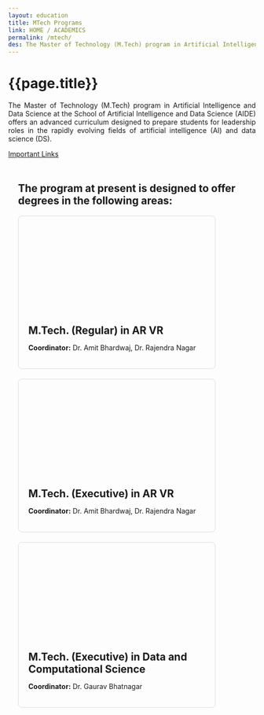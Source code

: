 ```yaml
---
layout: education
title: MTech Programs
link: HOME / ACADEMICS
permalink: /mtech/
des: The Master of Technology (M.Tech) program in Artificial Intelligence and Data Science at the School of Artificial Intelligence and Data Science (AIDE) offers an advanced curriculum designed to prepare students for leadership roles in the rapidly evolving fields of artificial intelligence (AI) and data science (DS).
---
```


<style>
.background-about {
background-image: url("{{ site.baseurl }}/images/MTech.png");
}
</style>

<div id="parent-box">
<div class="general-section">
<h1>{{page.title}}</h1>
<div class="row">
<div class="col-md-8">
<p style="text-align: justify;">The Master of Technology (M.Tech) program in Artificial Intelligence and Data Science at the School of Artificial Intelligence and Data Science (AIDE) offers an advanced curriculum designed to prepare students for leadership roles in the rapidly evolving fields of artificial intelligence (AI) and data science (DS).</p>
</div>
<div class="col-md-4">
<div class="side-content">
<div class="share">
<a href="#" class="sign-up"><i class="fa-regular fa-hand-point-right"></i> Important Links</a>
</div>
</div>
</div>
</div>
</div>
<div style="padding: 20px;">
<h2 id="subheading">The program at present is designed to offer degrees in the following areas:</h2>
<div class="msgrid-container">
<div class="ms-card ms-grid" style="border: 1px solid #ddd; border-radius: 8px; overflow: hidden; max-width: 400px; margin-bottom: 20px;">
<div class="ms-card-image" style="background-image: url('{{ site.baseurl }}/images/mtech1.png'); background-size: cover; background-position: center; height: 200px;"></div>
<div class="ms-card-content" style="padding: 20px;">
<h2 id="subheading" style="margin: 0;"><a href="https://aide.iitj.ac.in/images/pdf/MSR_CMCE.pdf" target="_blank" style="border: 0; text-decoration: none;">M.Tech. (Regular) in AR VR</a></h2>
<p><strong>Coordinator:</strong> Dr. Amit Bhardwaj, Dr. Rajendra Nagar</p>
</div>
</div>
<div class="ms-card ms-grid" style="border: 1px solid #ddd; border-radius: 8px; overflow: hidden; max-width: 400px; margin-bottom: 20px;">
<div class="ms-card-image" style="background-image: url('{{ site.baseurl }}/images/mtech2.png'); background-size: cover; background-position: center; height: 200px;"></div>
<div class="ms-card-content" style="padding: 20px;">
<h2 id="subheading" style="margin: 0;"><a href="https://aide.iitj.ac.in/images/pdf/MSR_CMCE.pdf" target="_blank" style="border: 0; text-decoration: none;">M.Tech. (Executive) in AR VR</a></h2>
<p><strong>Coordinator:</strong> Dr. Amit Bhardwaj, Dr. Rajendra Nagar</p>
</div>
</div>
<div class="ms-card ms-grid" style="border: 1px solid #ddd; border-radius: 8px; overflow: hidden; max-width: 400px; margin-bottom: 20px;">
<div class="ms-card-image" style="background-image: url('{{ site.baseurl }}/images/mtech3.png'); background-size: cover; background-position: center; height: 200px;"></div>
<div class="ms-card-content" style="padding: 20px;">
<h2 id="subheading" style="margin: 0;"><a href="https://aide.iitj.ac.in/images/pdf/MSR_CMCE.pdf" target="_blank" style="border: 0; text-decoration: none;"> M.Tech. (Executive) in Data and Computational Science</a></h2>
<p><strong>Coordinator:</strong> Dr. Gaurav Bhatnagar</p>
</div>
</div>
</div>
</div>
</div>

